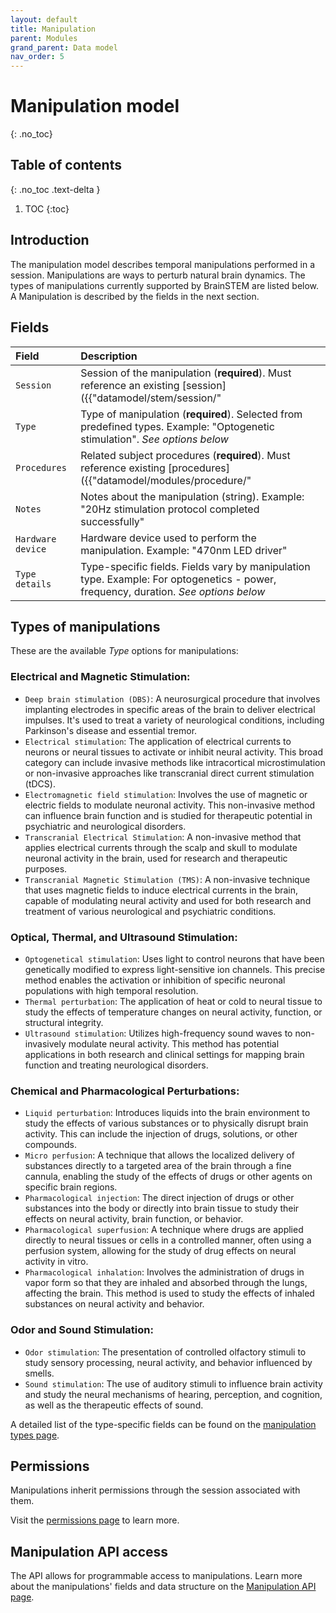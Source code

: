 ```yaml
---
layout: default
title: Manipulation
parent: Modules
grand_parent: Data model
nav_order: 5
---
```


# Manipulation model
{: .no_toc}

## Table of contents
{: .no_toc .text-delta }

1. TOC
{:toc}

## Introduction

The manipulation model describes temporal manipulations performed in a session. Manipulations are ways to perturb natural brain dynamics. The types of manipulations currently supported by BrainSTEM are listed below. A Manipulation is described by the fields in the next section.

## Fields

| Field | Description |
|:------|:------------|
| `Session` | Session of the manipulation (**required**). Must reference an existing [session]({{"datamodel/stem/session/"|absolute_url}}). Example: "Optogenetic stimulation session #2" |
| `Type` | Type of manipulation (**required**). Selected from predefined types. Example: "Optogenetic stimulation". *See options below* |
| `Procedures` | Related subject procedures (**required**). Must reference existing [procedures]({{"datamodel/modules/procedure/"|absolute_url}}). Example: "Optic fiber implant #B789" |
| `Notes` | Notes about the manipulation (string). Example: "20Hz stimulation protocol completed successfully" |
| `Hardware device` | Hardware device used to perform the manipulation. Example: "470nm LED driver" |
| `Type details` | Type-specific fields. Fields vary by manipulation type. Example: For optogenetics - power, frequency, duration. *See options below* |

## Types of manipulations

These are the available *Type* options for manipulations:

### Electrical and Magnetic Stimulation:
- `Deep brain stimulation (DBS)`: A neurosurgical procedure that involves implanting electrodes in specific areas of the brain to deliver electrical impulses. It's used to treat a variety of neurological conditions, including Parkinson's disease and essential tremor.
- `Electrical stimulation`: The application of electrical currents to neurons or neural tissues to activate or inhibit neural activity. This broad category can include invasive methods like intracortical microstimulation or non-invasive approaches like transcranial direct current stimulation (tDCS).
- `Electromagnetic field stimulation`: Involves the use of magnetic or electric fields to modulate neuronal activity. This non-invasive method can influence brain function and is studied for therapeutic potential in psychiatric and neurological disorders.
- `Transcranial Electrical Stimulation`: A non-invasive method that applies electrical currents through the scalp and skull to modulate neuronal activity in the brain, used for research and therapeutic purposes.
- `Transcranial Magnetic Stimulation (TMS)`: A non-invasive technique that uses magnetic fields to induce electrical currents in the brain, capable of modulating neural activity and used for both research and treatment of various neurological and psychiatric conditions.

### Optical, Thermal, and Ultrasound Stimulation:
- `Optogenetical stimulation`: Uses light to control neurons that have been genetically modified to express light-sensitive ion channels. This precise method enables the activation or inhibition of specific neuronal populations with high temporal resolution.
- `Thermal perturbation`: The application of heat or cold to neural tissue to study the effects of temperature changes on neural activity, function, or structural integrity.
- `Ultrasound stimulation`: Utilizes high-frequency sound waves to non-invasively modulate neural activity. This method has potential applications in both research and clinical settings for mapping brain function and treating neurological disorders.

### Chemical and Pharmacological Perturbations:
- `Liquid perturbation`: Introduces liquids into the brain environment to study the effects of various substances or to physically disrupt brain activity. This can include the injection of drugs, solutions, or other compounds.
- `Micro perfusion`: A technique that allows the localized delivery of substances directly to a targeted area of the brain through a fine cannula, enabling the study of the effects of drugs or other agents on specific brain regions.
- `Pharmacological injection`: The direct injection of drugs or other substances into the body or directly into brain tissue to study their effects on neural activity, brain function, or behavior.
- `Pharmacological superfusion`: A technique where drugs are applied directly to neural tissues or cells in a controlled manner, often using a perfusion system, allowing for the study of drug effects on neural activity in vitro.
- `Pharmacological inhalation`: Involves the administration of drugs in vapor form so that they are inhaled and absorbed through the lungs, affecting the brain. This method is used to study the effects of inhaled substances on neural activity and behavior.

### Odor and Sound Stimulation:
- `Odor stimulation`: The presentation of controlled olfactory stimuli to study sensory processing, neural activity, and behavior influenced by smells.
- `Sound stimulation`: The use of auditory stimuli to influence brain activity and study the neural mechanisms of hearing, perception, and cognition, as well as the therapeutic effects of sound.

A detailed list of the type-specific fields can be found on the [manipulation types page]({{"datamodel/schemas/manipulation/"|absolute_url}}).




## Permissions

Manipulations inherit permissions through the session associated with them.

Visit the [permissions page]({{"datamodel/permissions/"|absolute_url}}) to learn more. 

## Manipulation API access

The API allows for programmable access to manipulations. Learn more about the manipulations' fields and data structure on the [Manipulation API page]({{"api/modules/manipulation/"|absolute_url}}).
